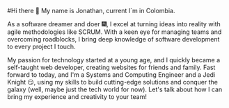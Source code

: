 #Hi there :wave: My name is Jonathan, current I´m in Colombia.

As a software dreamer and doer :fireworks:, I excel at turning ideas into reality with agile methodologies like SCRUM. With a keen eye for managing teams and overcoming roadblocks, I bring deep knowledge of software development to every project I touch. 

My passion for technology started at a young age, and I quickly became a self-taught web developer, creating websites for friends and family. Fast forward to today, and I'm a Systems and Computing Engineer and a Jedi Knight :smirk:, using my skills to build cutting-edge solutions and conquer the galaxy (well, maybe just the tech world for now). Let's talk about how I can bring my experience and creativity to your team!
